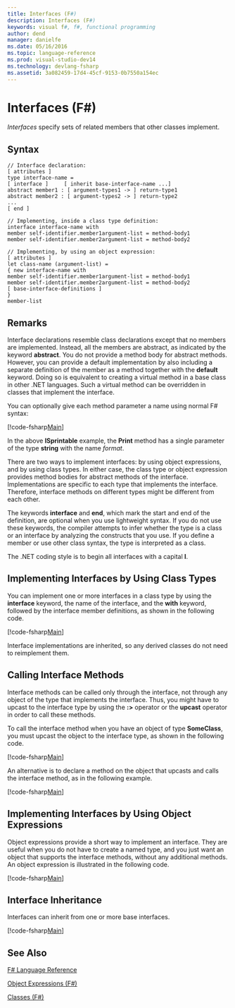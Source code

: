 ```yaml
---
title: Interfaces (F#)
description: Interfaces (F#)
keywords: visual f#, f#, functional programming
author: dend
manager: danielfe
ms.date: 05/16/2016
ms.topic: language-reference
ms.prod: visual-studio-dev14
ms.technology: devlang-fsharp
ms.assetid: 3a082459-17d4-45cf-9153-0b7550a154ec 
---
```


# Interfaces (F#)

*Interfaces* specify sets of related members that other classes implement.


## Syntax

```
// Interface declaration:
[ attributes ]
type interface-name =
[ interface ]     [ inherit base-interface-name ...]
abstract member1 : [ argument-types1 -> ] return-type1
abstract member2 : [ argument-types2 -> ] return-type2
...
[ end ]

// Implementing, inside a class type definition:
interface interface-name with
member self-identifier.member1argument-list = method-body1
member self-identifier.member2argument-list = method-body2

// Implementing, by using an object expression:
[ attributes ]
let class-name (argument-list) =
{ new interface-name with
member self-identifier.member1argument-list = method-body1
member self-identifier.member2argument-list = method-body2
[ base-interface-definitions ]
}
member-list
```

## Remarks
Interface declarations resemble class declarations except that no members are implemented. Instead, all the members are abstract, as indicated by the keyword **abstract**. You do not provide a method body for abstract methods. However, you can provide a default implementation by also including a separate definition of the member as a method together with the **default** keyword. Doing so is equivalent to creating a virtual method in a base class in other .NET languages. Such a virtual method can be overridden in classes that implement the interface.

You can optionally give each method parameter a name using normal F# syntax:

[!code-fsharp[Main](snippets/fslangref1/snippet24032.fs)]

In the above **ISprintable** example, the **Print** method has a single parameter of the type **string** with the name *format*.

There are two ways to implement interfaces: by using object expressions, and by using class types. In either case, the class type or object expression provides method bodies for abstract methods of the interface. Implementations are specific to each type that implements the interface. Therefore, interface methods on different types might be different from each other.

The keywords **interface** and **end**, which mark the start and end of the definition, are optional when you use lightweight syntax. If you do not use these keywords, the compiler attempts to infer whether the type is a class or an interface by analyzing the constructs that you use. If you define a member or use other class syntax, the type is interpreted as a class.

The .NET coding style is to begin all interfaces with a capital **I**.


## Implementing Interfaces by Using Class Types
You can implement one or more interfaces in a class type by using the **interface** keyword, the name of the interface, and the **with** keyword, followed by the interface member definitions, as shown in the following code.

[!code-fsharp[Main](snippets/fslangref1/snippet2801.fs)]

Interface implementations are inherited, so any derived classes do not need to reimplement them.


## Calling Interface Methods
Interface methods can be called only through the interface, not through any object of the type that implements the interface. Thus, you might have to upcast to the interface type by using the **:&gt;** operator or the **upcast** operator in order to call these methods.

To call the interface method when you have an object of type **SomeClass**, you must upcast the object to the interface type, as shown in the following code.

[!code-fsharp[Main](snippets/fslangref1/snippet2802.fs)]

An alternative is to declare a method on the object that upcasts and calls the interface method, as in the following example.

[!code-fsharp[Main](snippets/fslangref1/snippet2803.fs)]
    
## Implementing Interfaces by Using Object Expressions
Object expressions provide a short way to implement an interface. They are useful when you do not have to create a named type, and you just want an object that supports the interface methods, without any additional methods. An object expression is illustrated in the following code.

[!code-fsharp[Main](snippets/fslangref1/snippet2804.fs)]
    
## Interface Inheritance
Interfaces can inherit from one or more base interfaces.

[!code-fsharp[Main](snippets/fslangref1/snippet2805.fs)]
    
## See Also
[F&#35; Language Reference](FSharp-Language-Reference.md)

[Object Expressions &#40;F&#35;&#41;](Object-Expressions-%5BFSharp%5D.md)

[Classes &#40;F&#35;&#41;](Classes-%5BFSharp%5D.md)

